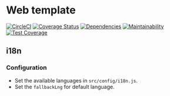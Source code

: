 # Web template

[![CircleCI](https://circleci.com/gh/gobadiah/web-template/tree/develop.svg?style=svg)](https://circleci.com/gh/gobadiah/web-template/tree/develop)
[![Coverage Status](https://coveralls.io/repos/github/gobadiah/web-template/badge.svg?branch=develop)](https://coveralls.io/github/gobadiah/web-template?branch=develop)
[![Dependencies](https://david-dm.org/gobadiah/web-template.svg)]()
[![Maintainability](https://api.codeclimate.com/v1/badges/1a1acb2d0a3bc44a8bf5/maintainability)](https://codeclimate.com/github/gobadiah/web-template/maintainability)
[![Test Coverage](https://api.codeclimate.com/v1/badges/1a1acb2d0a3bc44a8bf5/test_coverage)](https://codeclimate.com/github/gobadiah/web-template/test_coverage)

## i18n

### Configuration

* Set the available languages in `src/config/i18n.js`.
* Set the `fallbackLng` for default language.
